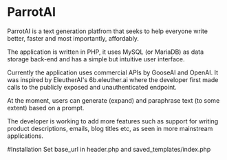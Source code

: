# ParrotAI

ParrotAI is a text generation platfrom that seeks to help everyone write better, faster and most importantly, affordably.

The application is written in PHP, it uses MySQL (or MariaDB) as data storage back-end and has a simple but intuitive user interface.

Currently the application uses commercial APIs by GooseAI and OpenAI. It was inspired by EleutherAI's 6b.eleuther.ai where the developer
first made calls to the publicly exposed and unauthenticated endpoint.

At the moment, users can generate (expand) and paraphrase text (to some extent) based on a prompt.

The developer is working to add more features such as support for writing product descriptions, emails, blog titles etc, as seen in more mainstream applications.

#Installation
Set base_url in header.php and saved_templates/index.php
